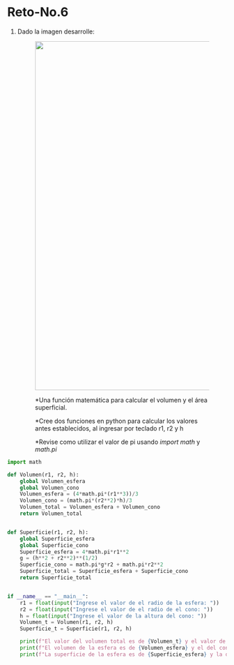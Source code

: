 # Reto-No.6

1. Dado la imagen desarrolle:
 
   <figure> <img src="https://i.postimg.cc/FRvCmpxx/image.png" alt="" width="800" height="auto"/></br>
     
   *Una función matemática para calcular el volumen y el área superficial.
   
   *Cree dos funciones en python para calcular los valores antes establecidos, al ingresar por teclado r1, r2 y h
   
   *Revise como utilizar el valor de pi usando *import math* y *math.pi*

```python
import math

def Volumen(r1, r2, h):
    global Volumen_esfera
    global Volumen_cono
    Volumen_esfera = (4*math.pi*(r1**3))/3
    Volumen_cono = (math.pi*(r2**2)*h)/3
    Volumen_total = Volumen_esfera + Volumen_cono
    return Volumen_total


def Superficie(r1, r2, h):
    global Superficie_esfera
    global Superficie_cono
    Superficie_esfera = 4*math.pi*r1**2
    g = (h**2 + r2**2)**(1/2)
    Superficie_cono = math.pi*g*r2 + math.pi*r2**2
    Superficie_total = Superficie_esfera + Superficie_cono
    return Superficie_total


if __name__ == "__main__":
    r1 = float(input("Ingrese el valor de el radio de la esfera: "))
    r2 = float(input("Ingrese el valor de el radio de el cono: "))
    h = float(input("Ingrese el valor de la altura del cono: "))
    Volumen_t = Volumen(r1, r2, h)
    Superficie_t = Superficie(r1, r2, h)

    print(f"El valor del volumen total es de {Volumen_t} y el valor de la superficie total es de {Superficie_t}")
    print(f"El volumen de la esfera es de {Volumen_esfera} y el del cono el de {Volumen_cono}")
    print(f"La superficie de la esfera es de {Superficie_esfera} y la del cono el de {Superficie_cono}")
```
